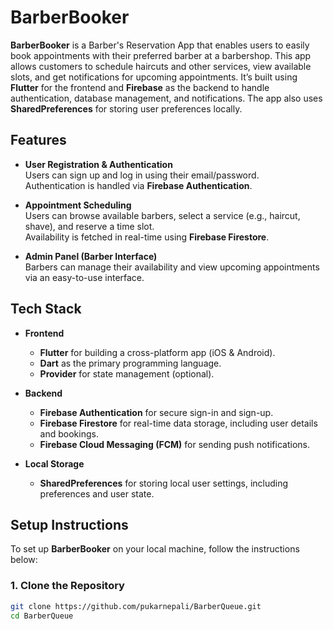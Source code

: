 # BarberBooker

**BarberBooker** is a Barber's Reservation App that enables users to easily book appointments with their preferred barber at a barbershop. This app allows customers to schedule haircuts and other services, view available slots, and get notifications for upcoming appointments. It’s built using **Flutter** for the frontend and **Firebase** as the backend to handle authentication, database management, and notifications. The app also uses **SharedPreferences** for storing user preferences locally.

## Features

- **User Registration & Authentication**  
  Users can sign up and log in using their email/password.  
  Authentication is handled via **Firebase Authentication**.

- **Appointment Scheduling**  
  Users can browse available barbers, select a service (e.g., haircut, shave), and reserve a time slot.  
  Availability is fetched in real-time using **Firebase Firestore**.

- **Admin Panel (Barber Interface)**  
  Barbers can manage their availability and view upcoming appointments via an easy-to-use interface.

## Tech Stack

- **Frontend**  
  - **Flutter** for building a cross-platform app (iOS & Android).  
  - **Dart** as the primary programming language.  
  - **Provider** for state management (optional).

- **Backend**  
  - **Firebase Authentication** for secure sign-in and sign-up.  
  - **Firebase Firestore** for real-time data storage, including user details and bookings.  
  - **Firebase Cloud Messaging (FCM)** for sending push notifications.

- **Local Storage**  
  - **SharedPreferences** for storing local user settings, including preferences and user state.

## Setup Instructions

To set up **BarberBooker** on your local machine, follow the instructions below:

### 1. Clone the Repository

```bash
git clone https://github.com/pukarnepali/BarberQueue.git
cd BarberQueue
